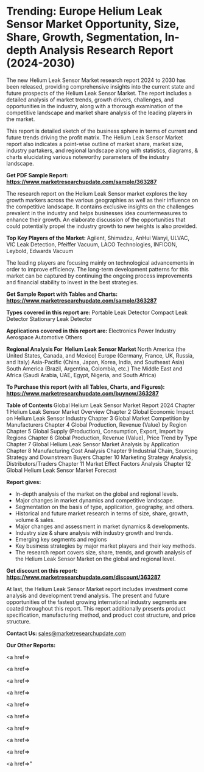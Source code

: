 # Trending: Europe Helium Leak Sensor Market Opportunity, Size, Share, Growth, Segmentation, In-depth Analysis Research Report (2024-2030)

The new Helium Leak Sensor Market research report 2024 to 2030 has been released, providing comprehensive insights into the current state and future prospects of the Helium Leak Sensor Market. The report includes a detailed analysis of market trends, growth drivers, challenges, and opportunities in the industry, along with a thorough examination of the competitive landscape and market share analysis of the leading players in the market.

This report is detailed sketch of the business sphere in terms of current and future trends driving the profit matrix. The Helium Leak Sensor Market report also indicates a point-wise outline of market share, market size, industry partakers, and regional landscape along with statistics, diagrams, &amp; charts elucidating various noteworthy parameters of the industry landscape.

<strong><b>Get PDF Sample Report: <a href=https://www.marketresearchupdate.com/sample/363287>https://www.marketresearchupdate.com/sample/363287</a></b></strong>

The research report on the Helium Leak Sensor market explores the key growth markers across the various geographies as well as their influence on the competitive landscape. It contains exclusive insights on the challenges prevalent in the industry and helps businesses idea countermeasures to enhance their growth. An elaborate discussion of the opportunities that could potentially propel the industry growth to new heights is also provided.

<strong><b>Top Key Players of the Market:
</b></strong>Agilent, Shimadzu, AnHui Wanyi, ULVAC, VIC Leak Detection, Pfeiffer Vacuum, LACO Technologies, INFICON, Leybold, Edwards Vacuum<strong><b>
</b></strong>

The leading players are focusing mainly on technological advancements in order to improve efficiency. The long-term development patterns for this market can be captured by continuing the ongoing process improvements and financial stability to invest in the best strategies.

<strong><b>Get Sample Report with Tables and Charts: <a href=https://www.marketresearchupdate.com/sample/363287>https://www.marketresearchupdate.com/sample/363287</a></b></strong>

<strong><b>Types covered in this report are:
</b></strong>Portable Leak Detector
Compact Leak Detector
Stationary Leak Detector<strong><b>
</b></strong>

<strong><b>Applications covered in this report are:
</b></strong>Electronics
Power Industry
Aerospace
Automotive
Others<strong><b>
</b></strong>

<strong><b>Regional Analysis For  Helium Leak Sensor Market</b></strong><strong><b>
</b></strong>North America (the United States, Canada, and Mexico)
Europe (Germany, France, UK, Russia, and Italy)
Asia-Pacific (China, Japan, Korea, India, and Southeast Asia)
South America (Brazil, Argentina, Colombia, etc.)
The Middle East and Africa (Saudi Arabia, UAE, Egypt, Nigeria, and South Africa)

<strong><b>To Purchase this report (with all Tables, Charts, and Figures): <a href=https://www.marketresearchupdate.com/buynow/363287>https://www.marketresearchupdate.com/buynow/363287</a></b></strong>

<strong><b>Table of Contents</b></strong><strong><b>
</b></strong>Global Helium Leak Sensor Market Report 2024
Chapter 1 Helium Leak Sensor Market Overview
Chapter 2 Global Economic Impact on Helium Leak Sensor Industry
Chapter 3 Global Market Competition by Manufacturers
Chapter 4 Global Production, Revenue (Value) by Region
Chapter 5 Global Supply (Production), Consumption, Export, Import by Regions
Chapter 6 Global Production, Revenue (Value), Price Trend by Type
Chapter 7 Global Helium Leak Sensor Market Analysis by Application
Chapter 8 Manufacturing Cost Analysis
Chapter 9 Industrial Chain, Sourcing Strategy and Downstream Buyers
Chapter 10 Marketing Strategy Analysis, Distributors/Traders
Chapter 11 Market Effect Factors Analysis
Chapter 12 Global Helium Leak Sensor Market Forecast

<strong><b>Report gives:</b></strong>

- In-depth analysis of the market on the global and regional levels.
- Major changes in market dynamics and competitive landscape.
- Segmentation on the basis of type, application, geography, and others.
- Historical and future market research in terms of size, share, growth, volume &amp; sales.
- Major changes and assessment in market dynamics &amp; developments.
- Industry size &amp; share analysis with industry growth and trends.
- Emerging key segments and regions
- Key business strategies by major market players and their key methods.
- The research report covers size, share, trends, and growth analysis of the Helium Leak Sensor Market on the global and regional level.

<strong><b>Get discount on this report: <a href=https://www.marketresearchupdate.com/discount/363287>https://www.marketresearchupdate.com/discount/363287</a></b></strong>

At last, the Helium Leak Sensor Market report includes investment come analysis and development trend analysis. The present and future opportunities of the fastest growing international industry segments are coated throughout this report. This report additionally presents product specification, manufacturing method, and product cost structure, and price structure.

<strong><b>Contact Us:
</b></strong>sales@marketresearchupdate.com

<strong>Our Other Reports:</strong>

<a href=></a>

<a href=></a>

<a href=></a>

<a href=></a>

<a href=></a>

<a href=></a>

<a href=></a>

<a href=></a>

<a href=></a>

<a href=></a>"
